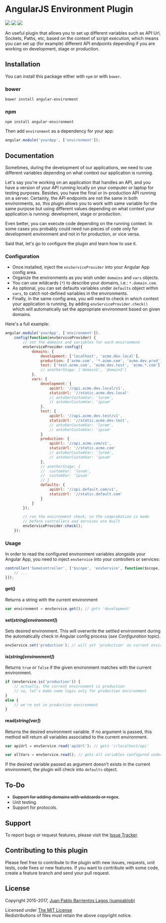 # AngularJS Environment Plugin

<p align="left">
  <a href="https://www.npmjs.com/package/angular-environment"><img src="https://img.shields.io/npm/v/angular-environment.svg?style=flat-square"></a>
  <a href="http://bower.io/search/?q=angular-environment"><img src="https://img.shields.io/bower/v/angular-environment.svg?style=flat-square"></a>
  <a href="https://github.com/juanpablob/angular-environment/stargazers"><img src="http://img.shields.io/npm/dm/angular-environment.svg?style=flat-square"></a>
</p>

An useful plugin that allows you to set up different variables such as API Url, Sockets, Paths, etc, based on the context of script execution, which means you can set up (for example) different API endpoints depending if you are working on development, stage or production.

## Installation

You can install this package either with `npm` or with `bower`.

### bower
```shell
bower install angular-environment
```

### npm
```shell
npm install angular-environment
```

Then add `environment` as a dependency for your app:

```javascript
angular.module('yourApp', ['environment']);
```

## Documentation

Sometimes, during the development of our applications, we need to use different variables depending on what context our application is running.

Let's say you're working on an application that handles an API, and you have a version of your API running locally on your computer or laptop for testing purposes. Besides, you have the final or in-production API running on a server. Certainly, the API endpoints are not the same in both environments, so, this plugin allows you to work with same variable for the same purpose but using different values depending on what context your application is running: development, stage or production.

Even better, you can execute code depending on the running context. In some cases you probably could need run pieces of code only for development environment and not in for production, or vice versa.

Said that, let's go to configure the plugin and learn how to use it.

### Configuration

* Once installed, inject the `envServiceProvider` into your Angular App config area.
* Organize the environments as you wish under `domains` and `vars` objects.
* You can use wildcards (`*`) to describe your domains, i.e.: `*.domain.com`.
* As optional, you can set defaults variables under `defaults` object within `vars`, to catch not-defined variables in the environments.
* Finally, in the same config area, you will need to check in which context your application is running, by adding `envServiceProvider.check()` which will automatically set the appropriate environment based on given domains.

Here's a full example:

```javascript
angular.module('yourApp', ['environment']).
	config(function(envServiceProvider) {
		// set the domains and variables for each environment
		envServiceProvider.config({
			domains: {
				development: ['localhost', 'acme.dev.local'],
				production: ['acme.com', '*.acme.com', 'acme.dev.prod']
				test: ['test.acme.com', 'acme.dev.test', 'acme.*.com'],
				// anotherStage: ['domain1', 'domain2']
			},
			vars: {
				development: {
					apiUrl: '//api.acme.dev.local/v1',
					staticUrl: '//static.acme.dev.local'
					// antoherCustomVar: 'lorem',
					// antoherCustomVar: 'ipsum'
				},
				test: {
					apiUrl: '//api.acme.dev.test/v1',
					staticUrl: '//static.acme.dev.test',
					// antoherCustomVar: 'lorem',
					// antoherCustomVar: 'ipsum'
				}
				production: {
					apiUrl: '//api.acme.com/v1',
					staticUrl: '//static.acme.com'
					// antoherCustomVar: 'lorem',
					// antoherCustomVar: 'ipsum'
				},
				// anotherStage: {
				// 	customVar: 'lorem',
				// 	customVar: 'ipsum'
				// }
				defaults: {
					apiUrl: '//api.default.com/v1',
					staticUrl: '//static.default.com'
				}
			}
		});

		// run the environment check, so the comprobation is made
		// before controllers and services are built
		envServiceProvider.check();
	});
```

### Usage

In order to read the configured environment variables alongside your Angular App, you need to inject `envService` into your controllers or services:

```javascript
controller('SomeController', ['$scope', 'envService', function($scope, envService) {
	// ...
}]);
```
#### get()
Returns a string with the current environment

```javascript
var environment = envService.get(); // gets 'development'
```

#### set(*string[environment]*)
Sets desired environment. This will overwrite the settled environment during the automatically check in Angular config process (*see Configuration* topic).

```javascript
envService.set('production'); // will set 'production' as current environment
```

#### is(*string[environment]*)
Returns `true` or `false` if the given environment matches with the current environment.

```javascript
if (envService.is('production')) {
	// actually, the current environment is production
	// so, let's make some logic only for production environment
}
else {
	// we're not in production environment
}
```

#### read(*string[var]*)
Returns the desired environment variable. If no argument is passed, this method will return all variables associated to the current environment.

```javascript
var apiUrl = envService.read('apiUrl'); // gets '//localhost/api'

var allVars = envService.read(); // gets all variables configured under the current environment
```

If the desired variable passed as argument doesn't exists in the current environment, the plugin will check into `defaults` object.

## To-Do

* ~~Support for adding domains with wildcards or regex~~.
* Unit testing.
* Support for protocols.

## Support

To report bugs or request features, please visit the [Issue Tracker](http://github.com/juanpablob/angular-environment/issues).

## Contributing to this plugin

Please feel free to contribute to the plugin with new issues, requests, unit tests, code fixes or new features. If you want to contribute with some code, create a feature branch and send your pull request.

## License

Copyright 2015-2017, [Juan Pablo Barrientos Lagos (juanpablob)](http://twitter.com/juanpablob)

Licensed under [The MIT License](http://www.opensource.org/licenses/mit-license.php)<br/>
Redistributions of files must retain the above copyright notice.
